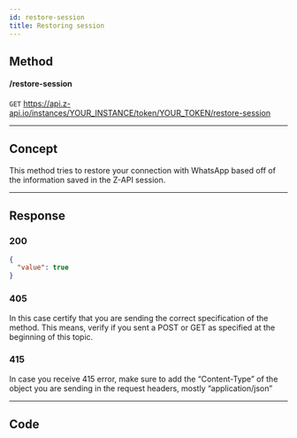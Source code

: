 ```yaml
---
id: restore-session
title: Restoring session 
---
```


## Method 

#### /restore-session

`GET` https://api.z-api.io/instances/YOUR_INSTANCE/token/YOUR_TOKEN/restore-session

---

## Concept

This method tries to restore your connection with WhatsApp based off of the information saved in the Z-API session.

---

## Response

### 200

```json
{
  "value": true
}
```

### 405

In this case certify that you are sending the correct specification of the method. This means, verify if you sent a POST or GET as specified at the beginning of this topic.

### 415

In case you receive 415 error, make sure to add the “Content-Type” of the object you are sending in the request headers, mostly “application/json”

---

## Code
